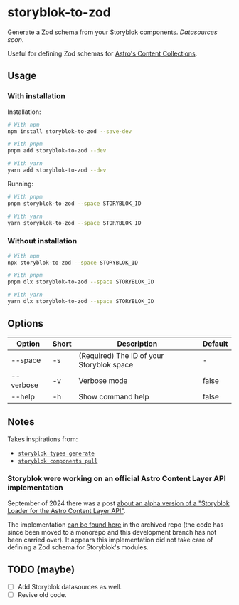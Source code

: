 # storyblok-to-zod

Generate a Zod schema from your Storyblok components. _Datasources soon_.

Useful for defining Zod schemas for [Astro's Content Collections][astro-collections].

## Usage

### With installation

Installation:

```sh
# With npm
npm install storyblok-to-zod --save-dev

# With pnpm
pnpm add storyblok-to-zod --dev

# With yarn
yarn add storyblok-to-zod --dev
```

Running:

```sh
# With pnpm
pnpm storyblok-to-zod --space STORYBLOK_ID

# With yarn
yarn storyblok-to-zod --space STORYBLOK_ID
```

### Without installation

```sh
# With npm
npx storyblok-to-zod --space STORYBLOK_ID

# With pnpm
pnpm dlx storyblok-to-zod --space STORYBLOK_ID

# With yarn
yarn dlx storyblok-to-zod --space STORYBLOK_ID
```

## Options

| Option    | Short | Description                               | Default |
| --------- | ----- | ----------------------------------------- | ------- |
| --space   | -s    | (Required) The ID of your Storyblok space | -       |
| --verbose | -v    | Verbose mode                              | false   |
| --help    | -h    | Show command help                         | false   |

## Notes

Takes inspirations from:

- [`storyblok types generate`](https://github.com/storyblok/monoblok/tree/main/packages/cli/src/commands/types/generate)
- [`storyblok components pull`](https://github.com/storyblok/monoblok/tree/main/packages/cli/src/commands/components/pull)

### Storyblok were working on an official Astro Content Layer API implementation

September of 2024 there was a post [about an alpha version of a "Storyblok Loader for the Astro Content Layer API"][astro-alpha].

The implementation [can be found here][abandoned-implementation] in the archived repo (the code has since been moved to a monorepo and this development branch has not been carried over). It appears this implementation did not take care of defining a Zod schema for Storyblok's modules.

## TODO (maybe)

- [ ] Add Storyblok datasources as well.
- [ ] Revive old code.

[astro-collections]: https://docs.astro.build/en/guides/content-collections/
[astro-alpha]: https://www.storyblok.com/mp/announcing-storyblok-loader-astro-content-layer-api
[abandoned-implementation]: https://github.com/storyblok/storyblok-astro/commit/1a9bfb16e5886b3419607eb77802088f5eb9dfc4
